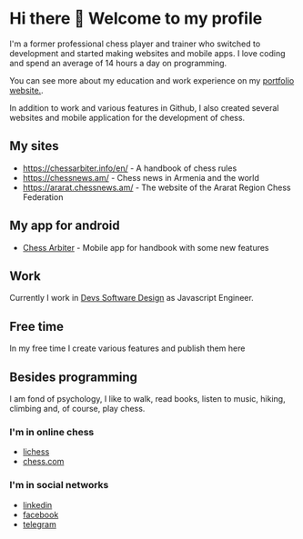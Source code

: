 # Hi there 👋 Welcome to my profile
I'm a former professional chess player and trainer who switched to development and started making websites and mobile apps. I love coding and spend an average of 14 hours a day on programming.

You can see more about my education and work experience on my 
[portfolio website.](https://devchessplayer.com/).

In addition to work and various features in Github, I also created several websites and mobile application for the development of chess.

## My sites
- https://chessarbiter.info/en/ - A handbook of chess rules
- https://chessnews.am/ - Chess news in Armenia and the world
- https://ararat.chessnews.am/ - The website of the Ararat Region Chess Federation

## My app for android
- [Chess Arbiter](https://play.google.com/store/apps/details?id=com.chessarbiter) - Mobile app for handbook with some new features

## Work

Currently I work in [Devs Software Design](https://devs.ae/) as Javascript Engineer.

## Free time

In my free time I create various features and publish them here

## Besides programming

I am fond of psychology, I like to walk, read books, listen to music, hiking, climbing and, of course, play chess.

### I'm in online chess
- [lichess](https://lichess.org/@/artiom1401)
- [chess.com](https://www.chess.com/member/artiom_suqiasyan)

### I'm in social networks
- [linkedin](https://am.linkedin.com/in/artyomsukiasyan)
- [facebook](https://www.facebook.com/artiomsuqiasyan97)
- [telegram](https://t.me/artyom1401)
